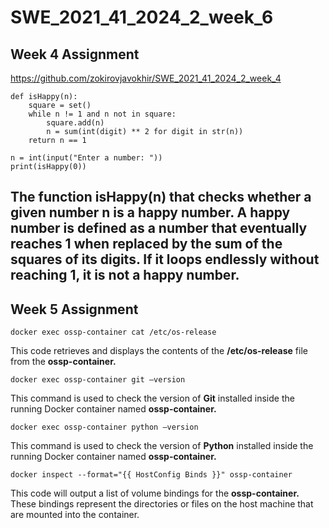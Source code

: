# SWE_2021_41_2024_2_week_6

## Week 4 Assignment
https://github.com/zokirovjavokhir/SWE_2021_41_2024_2_week_4  
```
def isHappy(n):
    square = set()
    while n != 1 and n not in square:
        square.add(n)
        n = sum(int(digit) ** 2 for digit in str(n))
    return n == 1

n = int(input("Enter a number: "))
print(isHappy(0))
```  
The function **isHappy(n)** that checks whether a given number n is a happy number. A happy number is defined as a number that eventually reaches 1 when replaced by the sum of the squares of its digits. If it loops endlessly without reaching 1, it is not a happy number.
---
## Week 5 Assignment
```
docker exec ossp-container cat /etc/os-release
```
This code retrieves and displays the contents of the **/etc/os-release** file from the **ossp-container.**



```
docker exec ossp-container git —version
```
This command is used to check the version of **Git** installed inside the running Docker container named **ossp-container.**

```
docker exec ossp-container python —version
```
This command is used to check the version of **Python** installed inside the running Docker container named **ossp-container.**

```
docker inspect --format="{{ HostConfig Binds }}" ossp-container
```
This code will output a list of volume bindings for the **ossp-container.** These bindings represent the directories or files on the host machine that are mounted into the container.
